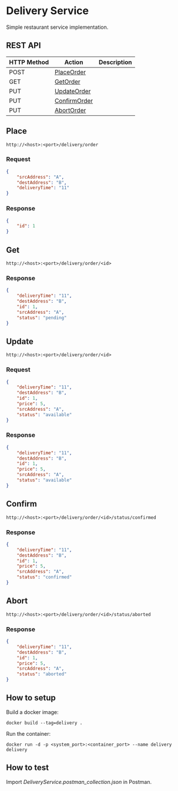 # Delivery Service

Simple restaurant service implementation.

## REST API

| HTTP Method           | Action              | Description                              |
| --------------------- | ------------------- | ---------------------------------------- |
| POST                  | [PlaceOrder](#place) |  |
| GET                  | [GetOrder](#get) |  |
| PUT                  | [UpdateOrder](#update) |  |
| PUT                  | [ConfirmOrder](#confirm) |  |
| PUT                  | [AbortOrder](#abort) |  |


## Place

`http://<host>:<port>/delivery/order`

### Request

```JSON
{
    "srcAddress": "A",
    "destAddress": "B",
    "deliveryTime": "11"
}
```

### Response

```JSON
{
    "id": 1
}
```

## Get

`http://<host>:<port>/delivery/order/<id>`

### Response
```JSON
{
    "deliveryTime": "11",
    "destAddress": "B",
    "id": 1,
    "srcAddress": "A",
    "status": "pending"
}
```

## Update

`http://<host>:<port>/delivery/order/<id>`

### Request

```JSON
{
    "deliveryTime": "11",
    "destAddress": "B",
    "id": 1,
    "price": 5,
    "srcAddress": "A",
    "status": "available"
}
```

### Response

```JSON
{
    "deliveryTime": "11",
    "destAddress": "B",
    "id": 1,
    "price": 5,
    "srcAddress": "A",
    "status": "available"
}
```

## Confirm

 `http://<host>:<port>/delivery/order/<id>/status/confirmed`

### Response

```JSON
{
    "deliveryTime": "11",
    "destAddress": "B",
    "id": 1,
    "price": 5,
    "srcAddress": "A",
    "status": "confirmed"
}
```

## Abort

 `http://<host>:<port>/delivery/order/<id>/status/aborted`


### Response

```JSON
{
    "deliveryTime": "11",
    "destAddress": "B",
    "id": 1,
    "price": 5,
    "srcAddress": "A",
    "status": "aborted"
}
```

## How to setup

Build a docker image:

`docker build --tag=delivery . `

Run the container:

`docker run -d -p <system_port>:<container_port> --name delivery delivery`


## How to test

Import *DeliveryService.postman_collection.json* in Postman.

<!-- TODO: add descriptions-->